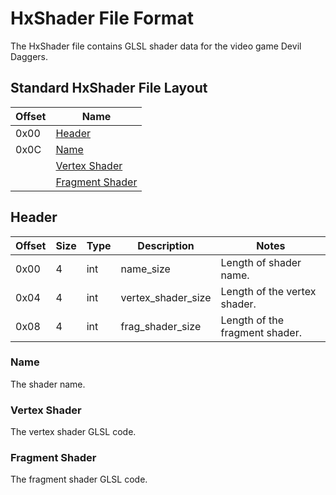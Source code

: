 # HxShader File Format
The HxShader file contains GLSL shader data for the video game Devil Daggers.

## Standard HxShader File Layout
| Offset | Name                                |
|--------|-------------------------------------|
| 0x00   | [Header](#header)                   |
| 0x0C   | [Name](#name)                       |
|        | [Vertex Shader](#vertex-shader)     |
|        | [Fragment Shader](#fragment-shader) |

## Header

| Offset | Size | Type |    Description     |              Notes              |
|--------|------|------|--------------------|---------------------------------|
| 0x00   | 4    | int  | name_size          |  Length of shader name.         |
| 0x04   | 4    | int  | vertex_shader_size |  Length of the vertex shader.   |
| 0x08   | 4    | int  | frag_shader_size   |  Length of the fragment shader. |

### Name
The shader name.

### Vertex Shader
The vertex shader GLSL code.

### Fragment Shader
The fragment shader GLSL code.
